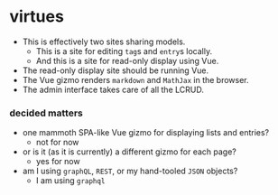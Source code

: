 # virtues

- This is effectively two sites sharing models.
  - This is a site for editing `tag`s and `entry`s locally.
  - And this is a site for read-only display using Vue.
- The read-only display site should be running Vue.
- The Vue gizmo renders `markdown` and `MathJax` in the browser.
- The admin interface takes care of all the LCRUD.

### decided matters
- one mammoth SPA-like Vue gizmo for displaying lists and entries?
    - not for now
- or is it (as it is currently) a different gizmo for each page?
    - yes for now
- am I using `graphQL`, `REST`, or my hand-tooled `JSON` objects?
    - I am using `graphql`

